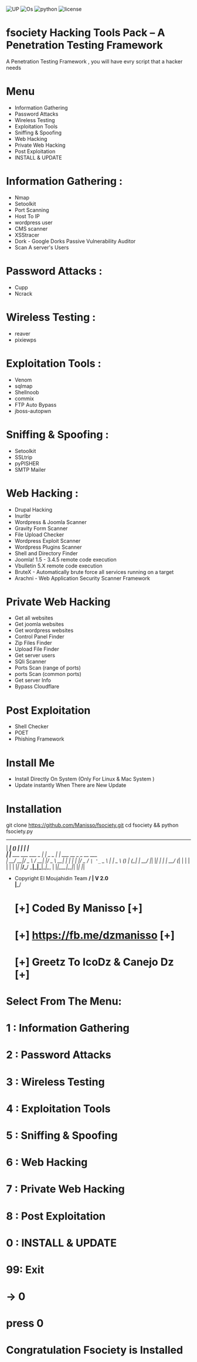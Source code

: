 ![UP](https://img.shields.io/uptimerobot/status/m778918918-3e92c097147760ee39d02d36.svg) ![Os](https://img.shields.io/badge/Platform-Linux%20%7C%20OSX%20%7C%20Windows%20%7C%20Android-orange.svg)
![python](https://img.shields.io/badge/python-2.7-brightgreen.svg) ![license](https://img.shields.io/badge/license-GPL-brightgreen.svg)

# fsociety Hacking Tools Pack – A Penetration Testing Framework
A Penetration Testing Framework , you will have evry script that a hacker needs
# Menu
+ Information Gathering
+ Password Attacks
+ Wireless Testing
+ Exploitation Tools
+ Sniffing & Spoofing
+ Web Hacking 
+ Private Web Hacking
+ Post Exploitation
+ INSTALL & UPDATE

# Information Gathering : 
+ Nmap 
+ Setoolkit
+ Port Scanning
+ Host To IP
+ wordpress user
+ CMS scanner
+ XSStracer
+ Dork - Google Dorks Passive Vulnerability Auditor 
+ Scan A server's Users 

# Password Attacks : 
+ Cupp 
+ Ncrack

# Wireless Testing : 
+ reaver 
+ pixiewps

# Exploitation Tools : 
+ Venom
+ sqlmap
+ Shellnoob
+ commix
+ FTP Auto Bypass
+ jboss-autopwn

# Sniffing & Spoofing : 
+ Setoolkit 
+ SSLtrip
+ pyPISHER
+ SMTP Mailer

# Web Hacking : 
+ Drupal Hacking 
+ Inurlbr
+ Wordpress & Joomla Scanner
+ Gravity Form Scanner
+ File Upload Checker
+ Wordpress Exploit Scanner
+ Wordpress Plugins Scanner
+ Shell and Directory Finder
+ Joomla! 1.5 - 3.4.5 remote code execution
+ Vbulletin 5.X remote code execution
+ BruteX - Automatically brute force all services running on a target
+ Arachni - Web Application Security Scanner Framework 

# Private Web Hacking
+ Get all websites
+ Get joomla websites
+ Get wordpress websites
+ Control Panel Finder
+ Zip Files Finder
+ Upload File Finder
+ Get server users
+ SQli Scanner
+ Ports Scan (range of ports)
+ ports Scan (common ports)
+ Get server Info
+ Bypass Cloudflare


# Post Exploitation
+ Shell Checker
+ POET
+ Phishing Framework

# Install Me
+ Install Directly On System (Only For Linux & Mac System )
+ Update instantly When There are New Update
 
# Installation
git clone https://github.com/Manisso/fsociety.git
cd fsociety && python fsociety.py

  ______              _      _           _______                   
 |  ____|            (_)    | |         |__   __|                 
 | |__ ___  ___   ___ _  ___| |_ _   _     | | ___  __ _ _ __ ___  
 |  __/ __|/ _ \ / __| |/ _ \ __| | | |    | |/ _ \/ _` | '_ ` _ \ 
 | |  \__ \ (_) | (__| |  __/ |_| |_| |    | |  __/ (_| | | | | | |
 |_|  |___/\___/ \___|_|\___|\__|\__, |    |_|\___|\__,_|_| |_| |_|
  * Copyright El Moujahidin Team  __/ |                        V 2.0     
                                 |___/                                           

     #     [+]            Coded By Manisso               [+] 
     #     [+]         https://fb.me/dzmanisso           [+] 
     #     [+]       Greetz To IcoDz & Canejo Dz         [+] 
        
  #  Select From The Menu:

#    1 : Information Gathering
#    2 : Password Attacks
#    3 : Wireless Testing
#    4 : Exploitation Tools
#    5 : Sniffing & Spoofing
#    6 : Web Hacking 
#    7 : Private Web Hacking
#    8 : Post Exploitation
#    0 : INSTALL & UPDATE
#    99: Exit

    
# -> 0

# press 0 
# Congratulation Fsociety is Installed

